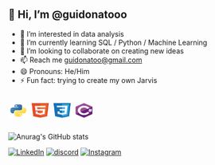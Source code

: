 ## 👋 Hi, I’m @guidonatooo ##


- 👀 I’m interested in data analysis
- 🌱 I’m currently learning SQL / Python / Machine Learning 
- 💞️ I’m looking to collaborate on creating new ideas
- 📫 Reach me guidonatoo@gmail.com
- 😄 Pronouns: He/Him
- ⚡ Fun fact: trying to create my own Jarvis
<div style="display:inline_block"><br>
  <img align="center" alt="GuiPython" height="30" width="40" src="https://raw.githubusercontent.com/devicons/devicon/master/icons/python/python-original.svg">
<img align="center" alt="GuiHTML" height="30" width="40" src="https://raw.githubusercontent.com/devicons/devicon/master/icons/html5/html5-original.svg">
<img align="center" alt="GuiCSS" height="30" width="40" src="https://raw.githubusercontent.com/devicons/devicon/master/icons/css3/css3-original.svg">
<img align="center" alt="GuiC#" height="30" width="40" src="https://raw.githubusercontent.com/devicons/devicon/master/icons/csharp/csharp-original.svg">
</div>

## ##
![Anurag's GitHub stats](https://github-readme-stats.vercel.app/api?username=guidonatooo_icons=true)

[![LinkedIn](https://img.shields.io/badge/LinkedIn-0077B5?style=for-the-badge&logo=linkedin&logoColor=white)](https://www.linkedin.com/in/guilhermedonatomoraes/)
[![discord](https://img.shields.io/badge/Discord-7289DA?style=for-the-badge&logo=discord&logoColor=white)](http://discordapp.com/users/633051273918414869)
[![Instagram](https://img.shields.io/badge/Instagram-E4405F?style=for-the-badge&logo=instagram&logoColor=white)](https://www.instagram.com/guidonatooo/profilecard/?igsh=MXA4MjdiOW81Zjlmbw==)
